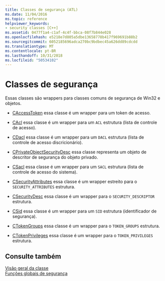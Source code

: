```yaml
---
title: Classes de segurança (ATL)
ms.date: 11/04/2016
ms.topic: reference
helpviewer_keywords:
- security classes [C++]
ms.assetid: 0477f1a4-c1af-4c4f-bbca-08f7b844e028
ms.openlocfilehash: e5218e7d805a5dbe13658778b417f969691b88b2
ms.sourcegitcommit: 6052185696adca270bc9bdbec45a626dd89cdcdd
ms.translationtype: MT
ms.contentlocale: pt-BR
ms.lasthandoff: 10/31/2018
ms.locfileid: "50534102"
---
```

# <a name="security-classes"></a>Classes de segurança

Essas classes são wrappers para classes comuns de segurança de Win32 e objetos.

- [CAccessToken](../atl/reference/caccesstoken-class.md) essa classe é um wrapper para um token de acesso.

- [CAcl](../atl/reference/cacl-class.md) essa classe é um wrapper para um `ACL` estrutura (lista de controle de acesso).

- [CDacl](../atl/reference/cdacl-class.md) essa classe é um wrapper para um `DACL` estrutura (lista de controle de acesso discricionário).

- [CPrivateObjectSecurityDesc](../atl/reference/cprivateobjectsecuritydesc-class.md) essa classe representa um objeto de descritor de segurança do objeto privado.

- [CSacl](../atl/reference/csacl-class.md) essa classe é um wrapper para um `SACL` estrutura (lista de controle de acesso do sistema).

- [CSecurityAttributes](../atl/reference/csecurityattributes-class.md) essa classe é um wrapper estreito para o `SECURITY_ATTRIBUTES` estrutura.

- [CSecurityDesc](../atl/reference/csecuritydesc-class.md) essa classe é um wrapper para o `SECURITY_DESCRIPTOR` estrutura.

- [CSid](../atl/reference/csid-class.md) essa classe é um wrapper para um `SID` estrutura (identificador de segurança).

- [CTokenGroups](../atl/reference/ctokengroups-class.md) essa classe é um wrapper para o `TOKEN_GROUPS` estrutura.

- [CTokenPrivileges](../atl/reference/ctokenprivileges-class.md) essa classe é um wrapper para o `TOKEN_PRIVILEGES` estrutura.

## <a name="see-also"></a>Consulte também

[Visão geral da classe](../atl/atl-class-overview.md)<br/>
[Funções globais de segurança](../atl/reference/security-global-functions.md)

